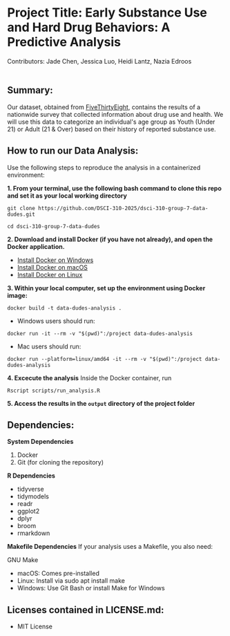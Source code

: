 # Project Title: Early Substance Use and Hard Drug Behaviors: A Predictive Analysis
Contributors: Jade Chen, Jessica Luo, Heidi Lantz, Nazia Edroos
<br><br>

## Summary:
Our dataset, obtained from [FiveThirtyEight](https://fivethirtyeight.com/features/college-students-arent-the-only-ones-abusing-adderall/), contains the results of a nationwide survey that collected information about drug use and health. We will use this data to categorize an individual's age group as Youth (Under 21) or Adult (21 & Over) based on their history of reported substance use.

## How to run our Data Analysis:
Use the following steps to reproduce the analysis in a containerized environment:

**1. From your terminal, use the following bash command to clone this repo and set it as your local working directory**
```
git clone https://github.com/DSCI-310-2025/dsci-310-group-7-data-dudes.git
```
```
cd dsci-310-group-7-data-dudes
```

**2. Download and install Docker (if you have not already), and open the Docker application.**

- [Install Docker on Windows](https://docs.docker.com/docker-for-windows/install/)
- [Install Docker on macOS](https://docs.docker.com/docker-for-mac/install/)
- [Install Docker on Linux](https://docs.docker.com/engine/install/)

**3. Within your local computer, set up the environment using Docker image:**
```
docker build -t data-dudes-analysis .
```
- Windows users should run:
```
docker run -it --rm -v "$(pwd)":/project data-dudes-analysis
```
- Mac users should run:
```
docker run --platform=linux/amd64 -it --rm -v "$(pwd)":/project data-dudes-analysis
```

**4. Excecute the analysis**
Inside the Docker container, run
```
Rscript scripts/run_analysis.R
```

**5. Access the results in the `output` directory of the project folder**

## Dependencies:

**System Dependencies**

1. Docker
2. Git (for cloning the repository)

**R Dependencies**

- tidyverse
- tidymodels
- readr
- ggplot2
- dplyr
- broom
- rmarkdown

**Makefile Dependencies**
If your analysis uses a Makefile, you also need:

GNU Make

- macOS: Comes pre-installed
- Linux: Install via sudo apt install make
- Windows: Use Git Bash or install Make for Windows


## Licenses contained in LICENSE.md:
- MIT License
